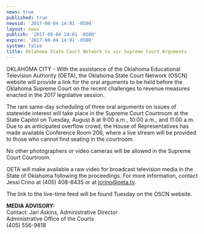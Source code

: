 ```yaml
---
news: true
published: true
newsid: '2017-08-04 14:01 -0500'
layout: news
publish: '2017-08-04 14:01 -0500'
expire: '2017-08-04 14:01 -0500'
system: false
title: Oklahoma State Court Network to air Supreme Court Arguments
---
```


OKLAHOMA CITY - With the assistance of the Oklahoma Educational Television Authority (OETA), the Oklahoma State Court Network (OSCN) website will provide a link for the oral arguments to be held before the Oklahoma Supreme Court on the recent challenges to revenue measures enacted in the 2017 legislative session. 

The rare same-day scheduling of three oral arguments on issues of statewide interest will take place in the Supreme Court Courtroom at the State Capitol on Tuesday, August 8 at 9:00 a.m., 10:00 a.m., and 11:00 a.m.  Due to an anticipated overflow crowd, the House of Representatives has made available Conference Room 206, where a live stream will be provided to those who cannot find seating in the courtroom.  

No other photographers or video cameras will be allowed in the Supreme Court Courtroom.

OETA will make available a raw video for broadcast television media in the State of Oklahoma following the proceedings.  For more information, contact Jessi Crino at (405) 408-8435 or at [jcrino@oeta.tv](mailto:jcrino@oeta.tv). 

The link to the live-time feed will be found Tuesday on the OSCN website. 

**MEDIA ADVISORY:**  
Contact: Jari Askins, Administrative Director  
Administrative Office of the Courts  
(405) 556-9818

